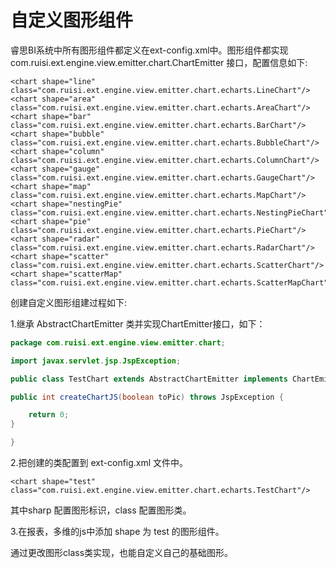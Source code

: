 # 自定义图形组件

睿思BI系统中所有图形组件都定义在ext-config.xml中。图形组件都实现 com.ruisi.ext.engine.view.emitter.chart.ChartEmitter 接口，配置信息如下:

```
<chart shape="line" class="com.ruisi.ext.engine.view.emitter.chart.echarts.LineChart"/>
<chart shape="area" class="com.ruisi.ext.engine.view.emitter.chart.echarts.AreaChart"/>
<chart shape="bar" class="com.ruisi.ext.engine.view.emitter.chart.echarts.BarChart"/>
<chart shape="bubble" class="com.ruisi.ext.engine.view.emitter.chart.echarts.BubbleChart"/>
<chart shape="column" class="com.ruisi.ext.engine.view.emitter.chart.echarts.ColumnChart"/>
<chart shape="gauge" class="com.ruisi.ext.engine.view.emitter.chart.echarts.GaugeChart"/>
<chart shape="map" class="com.ruisi.ext.engine.view.emitter.chart.echarts.MapChart"/>
<chart shape="nestingPie" class="com.ruisi.ext.engine.view.emitter.chart.echarts.NestingPieChart"/>
<chart shape="pie" class="com.ruisi.ext.engine.view.emitter.chart.echarts.PieChart"/>
<chart shape="radar" class="com.ruisi.ext.engine.view.emitter.chart.echarts.RadarChart"/>
<chart shape="scatter" class="com.ruisi.ext.engine.view.emitter.chart.echarts.ScatterChart"/>
<chart shape="scatterMap" class="com.ruisi.ext.engine.view.emitter.chart.echarts.ScatterMapChart"/>
```

创建自定义图形组建过程如下:

1.继承 AbstractChartEmitter 类并实现ChartEmitter接口，如下：

```java
package com.ruisi.ext.engine.view.emitter.chart;

import javax.servlet.jsp.JspException;

public class TestChart extends AbstractChartEmitter implements ChartEmitter  {

public int createChartJS(boolean toPic) throws JspException {

    return 0;
}

}
```

2.把创建的类配置到 ext-config.xml 文件中。

```
<chart shape="test" class="com.ruisi.ext.engine.view.emitter.chart.echarts.TestChart"/>
```

其中sharp 配置图形标识，class 配置图形类。

3.在报表，多维的js中添加 shape 为 test 的图形组件。

通过更改图形class类实现，也能自定义自己的基础图形。

